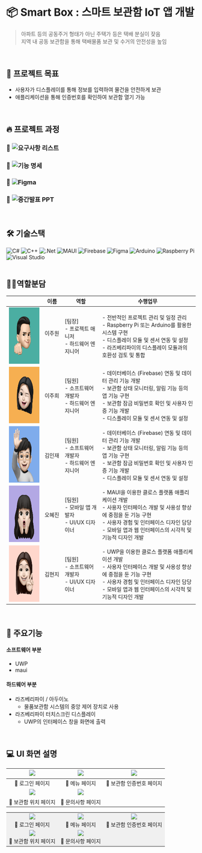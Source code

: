 # 📦 Smart Box : 스마트 보관함 IoT 앱 개발
> 아파트 등의 공동주거 형태가 아닌 주택가 등은 택배 분실이 잦음 <br>
> 지역 내 공동 보관함을 통해 택배물품 보관 및 수거의 안전성을 높임
<br>

## 📄 프로젝트 목표
- 사용자가 디스플레이를 통해 정보를 입력하여 물건을 안전하게 보관
- 애플리케이션을 통해 인증번호를 확인하여 보관함 열기 가능
<br>

## 🔥 프로젝트 과정
### 🔗 ![요구사항 리스트]()
### 🔗 ![기능 명세]()
### 🔗 ![Figma]()
### 🔗 ![중간발표 PPT]()
<br>

## 🛠️ 기술스택
![C#](https://img.shields.io/badge/C%23-%23239120.svg?style=flat-square&logo=Csharp&logoColor=white)
![C++](https://img.shields.io/badge/C++-%2300599C.svg?style=flat-square&logo=C%2B%2B&logoColor=white)
![.Net](https://img.shields.io/badge/.NET-5C2D91?style=flat-square&logo=.net&logoColor=white)
![MAUI](https://img.shields.io/badge/MAUI-00008B?style=flat-square&logo=MAUI&logoColor=white)
![Firebase](https://img.shields.io/badge/Firebase-a08021?style=flat-square&logo=firebase&logoColor=ffcd34)
![Figma](https://img.shields.io/badge/figma-%23F24E1E.svg?style=flat-square&logo=figma&logoColor=white)
![Arduino](https://img.shields.io/badge/-Arduino-00979D?style=flat-square&logo=Arduino&logoColor=white)
![Raspberry Pi](https://img.shields.io/badge/-RaspberryPi-C51A4A?style=flat-square&logo=Raspberry-Pi)
![Visual Studio](https://img.shields.io/badge/Visual%20Studio-5C2D91.svg?style=flat-square&logo=Visual-Studio&logoColor=white)
<br><br>

## 🧑‍💻역할분담
||이름|역할|수행업무|
|---|-----|---|----|
|<img src="https://github.com/EtoI3/PKNU-IoT-5-/blob/main/imgs/jw.png" height="150" width="140">|이주원  &nbsp;&nbsp;&nbsp;&nbsp;|[팀장] <br> - 프로젝트 매니저 <br> - 하드웨어 엔지니어|- 전반적인 프로젝트 관리 및 일정 관리 <br> - Raspberry Pi 또는 Arduino를 활용한 시스템 구현 <br> - 디스플레이 모듈 및 센서 연동 및 설정 <br> - 라즈베리파이의 디스플레이 모듈과의 호환성 검토 및 통합|
|<img src="https://github.com/EtoI3/PKNU-IoT-5-/blob/main/imgs/jh.png" height="150" width="140">|이주희|[팀원] <br> - 소프트웨어 개발자 <br> - 하드웨어 엔지니어|- 데이터베이스 (Firebase) 연동 및 데이터 관리 기능 개발 <br> -  보관함 상태 모니터링, 알림 기능 등의 앱 기능 구현 <br> - 보관함 잠금 비밀번호 확인 및 사용자 인증 기능 개발 <br> - 디스플레이 모듈 및 센서 연동 및 설정|
|<img src="https://github.com/EtoI3/PKNU-IoT-5-/blob/main/imgs/ij.png" height="150" width="140">|김인재|[팀원] <br> - 소프트웨어 개발자 <br> - 하드웨어 엔지니어|- 데이터베이스 (Firebase) 연동 및 데이터 관리 기능 개발 <br> -  보관함 상태 모니터링, 알림 기능 등의 앱 기능 구현 <br> - 보관함 잠금 비밀번호 확인 및 사용자 인증 기능 개발 <br> - 디스플레이 모듈 및 센서 연동 및 설정|
|<img src="https://github.com/EtoI3/PKNU-IoT-5-/blob/main/imgs/oj.png" height="150" width="140">|오혜진|[팀원] <br> - 모바일 앱 개발자 <br> - UI/UX 디자이너|- MAUI을 이용한 클로스 플랫폼 애플리케이션 개발 <br> - 사용자 인터페이스 개발 및 사용성 향상에 중점을 둔 기능 구현 <br> - 사용자 경험 및 인터페이스 디자인 담당 <br> - 모바일 앱과 웹 인터페이스의 시각적 및 기능적 디자인 개발 |
|<img src="https://github.com/EtoI3/PKNU-IoT-5-/blob/main/imgs/hj.png" height="150" width="140">|김현지|[팀원] <br> - 소프트웨어 개발자 <br> - UI/UX 디자이너|- UWP을 이용한 클로스 플랫폼 애플리케이션 개발 <br> - 사용자 인터페이스 개발 및 사용성 향상에 중점을 둔 기능 구현 <br> - 사용자 경험 및 인터페이스 디자인 담당 <br> - 모바일 앱과 웹 인터페이스의 시각적 및 기능적 디자인 개발|
<br>

## 📌 주요기능
#### 소프트웨어 부분
- UWP
- maui

#### 하드웨어 부분
- 라즈베리파이 / 아두이노
  - 물품보관함 시스템의 중앙 제어 장치로 사용
- 라즈베리파이 터치스크린 디스플레이
  - UWP의 인터페이스 창을 화면에 출력
<br>

## 💻 UI 화면 설명
|<img width="300px" src="https://github.com/user-attachments/assets/11f344c1-e31e-4cff-af9a-8414bf325314"/>|<img width="300px" src="https://github.com/user-attachments/assets/eada39a6-ae48-4520-9e9f-db8c202f221a"/>|<img width="300px" src="https://github.com/user-attachments/assets/14eb8f76-2648-4862-82f0-9786e0929103"/>|
|:---:|:---:|:---:|
|🔼 로그인 페이지|🔼 메뉴 페이지|🔼 보관함 인증번호 페이지|
|<img width="300px" src="https://github.com/user-attachments/assets/65ed4164-8c84-47b2-8184-e5f2fc713e23"/>|<img width="300px" src="https://github.com/user-attachments/assets/28b710ff-a614-4047-99c8-dbb9d517bd73"/>
|🔼 보관함 위치 페이지|🔼 문의사항 페이지|

<table>
  <tr>
    <td style="background-color:#f0f0f0; text-align: center;">
      <img width="300px" src="https://github.com/user-attachments/assets/11f344c1-e31e-4cff-af9a-8414bf325314"/><br>
      🔼 로그인 페이지
    </td>
    <td style="background-color:#f0f0f0; text-align: center;">
      <img width="300px" src="https://github.com/user-attachments/assets/eada39a6-ae48-4520-9e9f-db8c202f221a"/><br>
      🔼 메뉴 페이지
    </td>
    <td style="background-color:#f0f0f0; text-align: center;">
      <img width="300px" src="https://github.com/user-attachments/assets/14eb8f76-2648-4862-82f0-9786e0929103"/><br>
      🔼 보관함 인증번호 페이지
    </td>
  </tr>
  <tr>
    <td style="background-color:#f0f0f0; text-align: center;">
      <img width="300px" src="https://github.com/user-attachments/assets/65ed4164-8c84-47b2-8184-e5f2fc713e23"/><br>
      🔼 보관함 위치 페이지
    </td>
    <td style="background-color:#f0f0f0; text-align: center;">
      <img width="300px" src="https://github.com/user-attachments/assets/28b710ff-a614-4047-99c8-dbb9d517bd73"/><br>
      🔼 문의사항 페이지
    </td>
    <td style="background-color:#f0f0f0; text-align: center;">
      &nbsp;
    </td>
  </tr>
</table>
<!-- <table>
    <tr>
        <td align="center"><img width="500px" height="auto" src="https://github.com/user-attachments/assets/604cb9e2-c67b-443d-8a71-4a6d6b42012e"/></td>
        <td align="center"><img width="500px" height="auto" src="https://github.com/user-attachments/assets/09e9511d-c50b-41f5-a8ef-e946946e1b16"/></td>
        <td align="center"><img width="500px" height="auto" src="https://github.com/user-attachments/assets/05959cc4-a175-4138-8b21-876e9fc9df05"/></td>
    </tr>
    <tr>
       <td align="center">🔼 메인 페이지</td>
       <td align="center">🔼 사용자유형 선택</td>
       <td align="center">🔼 수취인 번호입력</td>
    </tr>
</table>
<table>
    <tr>
        <td align="center"><img width="500px" height="auto" src="https://github.com/user-attachments/assets/e2e2dad6-574d-4c0b-bd34-6114040256cc"/></td>
        <td align="center"><img width="500px" height="auto" src="https://github.com/user-attachments/assets/b6e7ed34-c2ac-4fb4-b7dc-0e6c9f81feb8"/></td>
        <td align="center"><img width="500px" height="auto" src="https://github.com/user-attachments/assets/712eed93-1f00-4aa2-9a43-8d69bf8dd9cc"/></td>
    </tr>
    <tr>
       <td align="center">🔼 수령인 인증번호 입력</td>
       <td align="center">🔼 보관함 번호 선택</td>
       <td align="center">🔼 물품 보관 안내창</td>
    </tr>
</table>
<table>
    <tr>
        <td align="center"><img width="247px" height="auto" src="https://github.com/user-attachments/assets/0b51a6ea-9765-43b0-a407-d1f4cdae569f"/></td>
    </tr>
    <tr>
       <td align="center">🔼 물품 회수 안내창</td>
    </tr>
</table> -->
